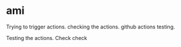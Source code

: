 # ami
Trying to trigger actions.
checking the actions. github actions testing.

Testing the actions.
Check check
